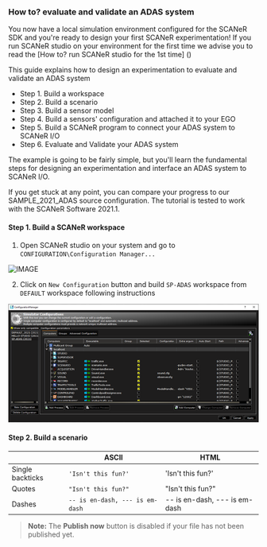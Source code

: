 ### How to? evaluate and validate an ADAS system

You now have a local simulation environment configured for the SCANeR SDK and you're ready to design your first SCANeR experimentation!
If you run SCANeR studio on your environment for the first time we advise you to read the [How to? run SCANeR studio for the 1st time] ()

This guide explains how to design an experimentation to evaluate and validate an ADAS system
- Step 1. Build a workspace
- Step 2. Build a scenario
- Step 3. Build a sensor model
- Step 4. Build a sensors' configuration and attached it to your EGO
- Step 5. Build a SCANeR program to connect your ADAS system to SCANeR I/O
- Step 6. Evaluate and Validate your ADAS system

The example is going to be fairly simple, but you'll learn the fundamental steps for designing an experimentation and interface an ADAS system to SCANeR I/O.

If you get stuck at any point, you can compare your progress to our SAMPLE_2021_ADAS source configuration.
The tutorial is tested to work with the SCANeR Software 2021.1.

#### Step 1. Build a SCANeR workspace

1. Open SCANeR studio on your system and go to `CONFIGURATION\Configuration Manager...`

![IMAGE](https://sphilippe-avs.github.io/Samples-Pack/img/configurationManager.png)

2. Click on `New Configuration` button and build `SP-ADAS` workspace from `DEFAULT` workspace following instructions

![](./img/configurationManagerSP-ADAS.png)

#### Step 2. Build a scenario

|                |ASCII                          |HTML                         |
|----------------|-------------------------------|-----------------------------|
|Single backticks|`'Isn't this fun?'`            |'Isn't this fun?'            |
|Quotes          |`"Isn't this fun?"`            |"Isn't this fun?"            |
|Dashes          |`-- is en-dash, --- is em-dash`|-- is en-dash, --- is em-dash|


> **Note:** The **Publish now** button is disabled if your file has not been published yet.
